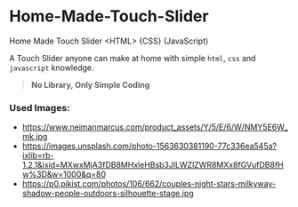 # Home-Made-Touch-Slider
Home Made Touch Slider &lt;HTML> {CSS} (JavaScript)

A Touch Slider anyone can make at home with simple `html`, `css` and `javascript` knowledge. 

> **No Library, Only Simple Coding**

### Used Images: 
- https://www.neimanmarcus.com/product_assets/Y/5/E/6/W/NMY5E6W_mk.jpg
- https://images.unsplash.com/photo-1563630381190-77c336ea545a?ixlib=rb-1.2.1&ixid=MXwxMjA3fDB8MHxleHBsb3JlLWZlZWR8MXx8fGVufDB8fHw%3D&w=1000&q=80
- https://p0.pikist.com/photos/106/662/couples-night-stars-milkyway-shadow-people-outdoors-silhouette-stage.jpg
